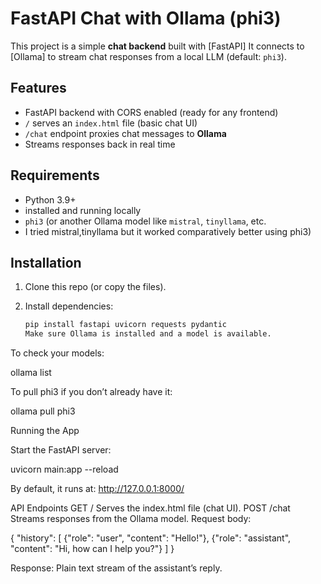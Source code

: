 # FastAPI Chat with Ollama (phi3)

This project is a simple **chat backend** built with [FastAPI] 
It connects to [Ollama] to stream chat responses from a local LLM (default: `phi3`).  


## Features

- FastAPI backend with CORS enabled (ready for any frontend)  
- `/` serves an `index.html` file (basic chat UI)  
- `/chat` endpoint proxies chat messages to **Ollama**  
- Streams responses back in real time  


## Requirements

- Python 3.9+  
- installed and running locally  
- `phi3` (or another Ollama model like `mistral`, `tinyllama`, etc.
- I tried mistral,tinyllama but it worked comparatively better using phi3)  


## Installation

1. Clone this repo (or copy the files).  
2. Install dependencies:  

   ```bash
   pip install fastapi uvicorn requests pydantic
   Make sure Ollama is installed and a model is available.
To check your models:

ollama list


To pull phi3 if you don’t already have it:

ollama pull phi3

Running the App

Start the FastAPI server:

uvicorn main:app --reload


By default, it runs at:
http://127.0.0.1:8000/

API Endpoints
GET /
Serves the index.html file (chat UI).
POST /chat
Streams responses from the Ollama model.
Request body:

{
  "history": [
    {"role": "user", "content": "Hello!"},
    {"role": "assistant", "content": "Hi, how can I help you?"}
  ]
}


Response:
Plain text stream of the assistant’s reply.


